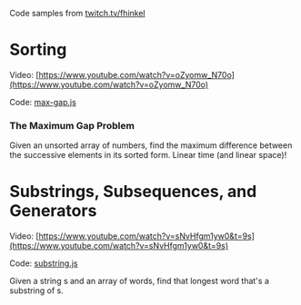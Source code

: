 Code samples from [twitch.tv/fhinkel](twitch.tv/fhinkel)

# Sorting
Video: [https://www.youtube.com/watch?v=oZyomw_N70o](https://www.youtube.com/watch?v=oZyomw_N70o)

Code: [max-gap.js](https://github.com/fhinkel/twitch/blob/master/max-gap.js)

### The Maximum Gap Problem
Given an unsorted array of numbers, find the maximum difference 
between the successive elements in its sorted form.
Linear time (and linear space)!


# Substrings, Subsequences, and Generators

Video: [https://www.youtube.com/watch?v=sNvHfgm1yw0&t=9s](https://www.youtube.com/watch?v=sNvHfgm1yw0&t=9s)

Code: [substring.js](https://github.com/fhinkel/twitch/blob/master/substring.js)

Given a string s and an array of words, find that longest word 
that's a substring of s.

[//]: # (I'm solving typical coding problems you would be asked to solve during an interview. These puzzles are a lot of fun and there's always something new to learn.**Today's problem** Given an unsorted array, find the maximum difference between the successive elements in its sorted form.)
